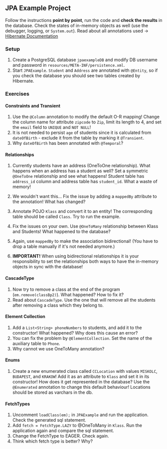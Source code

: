 ## JPA Example Project

Follow the instructions **point by point**, run the code and **check the results** in the database. Check the states of in-memory objects as well (use the debugger, logging, or `System.out`). Read about all annotations used -> [Hibernate Documentation](http://docs.jboss.org/hibernate/orm/5.2/userguide/html_single/Hibernate_User_Guide.html)

### Setup

1. Create a PostgreSQL database `jpaexampleDB` and modify DB username and password in `resources/META-INF/persistence.xml`.
1. Start `JPAExample`. `Student` and `Address` are annotated with `@Entity`, so if you check the database you should see two tables created by Hibernate.

### Exercises

#### Constraints and Transient

1. Use the `@Column` annotation to modify the default O-R mapping! Change the column name for attribute `zipcode` to `Zip`, limit its length to 4, and set the `email` field to `UNIQUE` and `NOT NULL`!
1. It is not needed to persist `age` of students since it is calculated from `dateOfBirth` - exclude it from the table by marking it `@Transient`.
1. Why `dateOfBirth` has been annotated with `@Temporal`?

#### Relationships

1. Currently students have an address (OneToOne relationship). What happens when an address has a student as well? Set a symmetric `@OneToOne` relationship and see what happens! Student table has `address_id` column and address table has `student_id`. What a waste of memory!
1. We wouldn't want this... Fix the issue by adding a `mappedBy` attribute to the annotation! What has changed?


1. Annotate POJO `Klass` and convert it to an entity! The corresponding table should be called `Class`. Try to run the example.
1. Fix the issues on your own. Use `@OneToMany` relationship between Klass and Students! What happened to the database?
1. Again, use `mappedBy` to make the association bidirectional! (You have to drop a table manually if it's not needed anymore.)
1. **IMPORTANT!** When using bidirectional relationships it is your responsibility to set the relationships both ways to have the in-memory objects in sync with the database!

#### CascadeType

1. Now try to remove a class at the end of the program (`em.remove(classBp2)`). What happened? How to fix it?
1. Read about `CascadeType`. Use the one that will remove all the students after removing a class which they belong to.

#### Element Collection

1. Add a `List<String> phoneNumbers` to students, and add it to the constructor! What happened? Why does this cause an error?
1. You can fix the problem by `@ElementCollection`. Set the name of the auxiliary table to `Phone`.
1. Why cannot we use OneToMany annotation?

#### Enums

1. Create a new enumerated class called `CCLocation` with values `MISKOLC`, `BUDAPEST`, and `KRAKOW`! Add it as an attribute to `Klass` and set it in its constructor! How does it get represented in the database? Use the `@Enumerated` annotation to change this default behaviour! Locations should be stored as varchars in the db.

#### FetchTypes

1. Uncomment `loadClass(em);` in `JPAExample` and run the application. Check the generated sql statement.
1. Add `fetch = FetchType.LAZY` to @OneToMany in `Klass`. Run the application again and compare the sql statement.
1. Change the FetchType to EAGER. Check again.
1. Think which fetch type is better? Why?